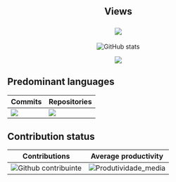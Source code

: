 <div align="center"> 
<h2>Views<br><br>
<img src="https://profile-counter.glitch.me/raicug/count.svg"></h2> 
</div> 

<div align=center>

![GitHub stats](https://github-readme-stats.vercel.app/api?username=raicug&show_icons=true&locale=en&theme=chartreuse-dark&layout=compact&count_private=true&include_all_pull-requests=true&include_all_commits=true&show=reviews,discussions_started,prs_merged_percentage,discussions_answered,prs_merged&bg_color=90,000000,005000,000000&PAT_1=Jammes_Scoott)


![](http://github-profile-summary-cards.vercel.app/api/cards/profile-details?username=raicug&theme=chartreuse_dark&PAT_1=raicug)

</div>

## Predominant languages

| Commits | Repositories |
| --- | --- |
| ![](https://github-profile-summary-cards.vercel.app/api/cards/most-commit-language?username=raicug&theme=chartreuse_dark&exclude=swift&PAT_1=raicug) | ![](https://github-profile-summary-cards.vercel.app/api/cards/repos-per-language?username=raicug&theme=chartreuse_dark) |

## Contribution status

| Contributions | Average productivity |
| --- | --- |
| ![Github contribuinte](https://github-readme-streak-stats-8equ.vercel.app?user=raicug&theme=chartreuse-dark) | ![Produtividade_media](http://github-profile-summary-cards.vercel.app/api/cards/productive-time?username=raicug&theme=chartreuse_dark&gmt) |
